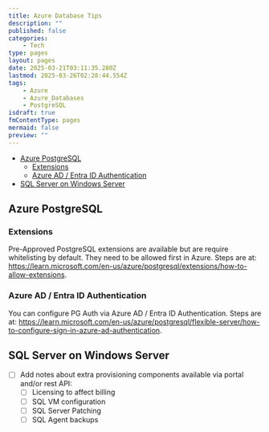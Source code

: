```yaml
---
title: Azure Database Tips
description: ""
published: false
categories:
    - Tech
type: pages
layout: pages
date: 2025-03-21T03:11:35.280Z
lastmod: 2025-03-26T02:28:44.554Z
tags:
    - Azure
    - Azure_Databases
    - PostgreSQL
isdraft: true
fmContentType: pages
mermaid: false
preview: ""
---
```


<!--- cSpell:disable --->
* [Azure PostgreSQL](#azure-postgresql)
  * [Extensions](#extensions)
  * [Azure AD / Entra ID Authentication](#azure-ad--entra-id-authentication)
* [SQL Server on Windows Server](#sql-server-on-windows-server)
<!--- cSpell:enable --->

## Azure PostgreSQL

### Extensions

Pre-Approved PostgreSQL extensions are available but are require whitelisting by default. They need to be allowed first in Azure. Steps are at: <https://learn.microsoft.com/en-us/azure/postgresql/extensions/how-to-allow-extensions>.

### Azure AD / Entra ID Authentication

You can configure PG Auth via Azure AD / Entra ID Authentication. Steps are at: <https://learn.microsoft.com/en-us/azure/postgresql/flexible-server/how-to-configure-sign-in-azure-ad-authentication>.

## SQL Server on Windows Server

* [ ] Add notes about extra provisioning components available via portal and/or rest API:
  * [ ] Licensing to affect billing
  * [ ] SQL VM configuration
  * [ ] SQL Server Patching
  * [ ] SQL Agent backups
